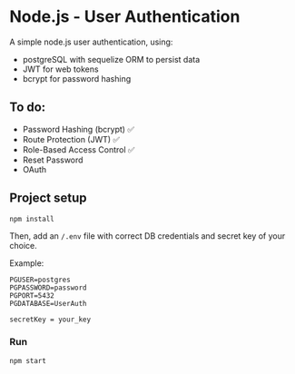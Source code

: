 # Node.js - User Authentication

A simple node.js user authentication, using: 
- postgreSQL with sequelize ORM to persist data
- JWT for web tokens
- bcrypt for password hashing

## To do:
- Password Hashing (bcrypt) ✅
- Route Protection (JWT) ✅
- Role-Based Access Control ✅
- Reset Password
- OAuth

## Project setup
```
npm install
```

Then, add an `/.env` file with correct DB credentials and secret key of your choice.

Example:
```
PGUSER=postgres
PGPASSWORD=password
PGPORT=5432
PGDATABASE=UserAuth

secretKey = your_key
```
### Run
```
npm start
```
